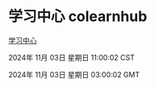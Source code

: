 # 学习中心 colearnhub
[学习中心](http://219.139.197.74:56308/colearnhub/)

2024年 11月 03日 星期日 11:00:02 CST

2024年 11月 03日 星期日 03:00:02 GMT
